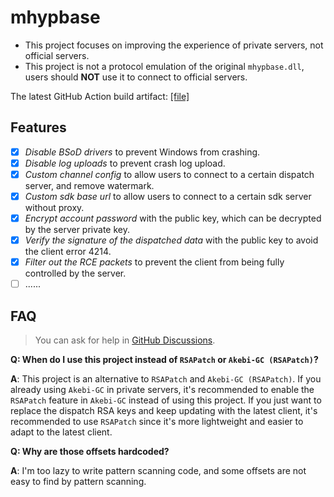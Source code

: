 # mhypbase

- This project focuses on improving the experience of private servers, not official servers.
- This project is not a protocol emulation of the original `mhypbase.dll`, users should **NOT** use it to connect to official servers.

The latest GitHub Action build artifact: [[file]](https://nightly.link/Jx2f/mhypbase/workflows/msbuild/main/mhypbase-latest.zip)

## Features

- [x] _Disable BSoD drivers_ to prevent Windows from crashing.
- [x] _Disable log uploads_ to prevent crash log upload.
- [x] _Custom channel config_ to allow users to connect to a certain dispatch server, and remove watermark.
- [x] _Custom sdk base url_ to allow users to connect to a certain sdk server without proxy.
- [x] _Encrypt account password_ with the public key, which can be decrypted by the server private key.
- [x] _Verify the signature of the dispatched data_ with the public key to avoid the client error 4214.
- [x] _Filter out the RCE packets_ to prevent the client from being fully controlled by the server.
- [ ] ......

## FAQ

> You can ask for help in [GitHub Discussions](https://github.com/Jx2f/mhypbase/discussions).

**Q: When do I use this project instead of `RSAPatch` or `Akebi-GC (RSAPatch)`?**

**A**: This project is an alternative to `RSAPatch` and `Akebi-GC (RSAPatch)`. If you already using `Akebi-GC` in private servers, it's recommended to enable the `RSAPatch` feature in `Akebi-GC` instead of using this project. If you just want to replace the dispatch RSA keys and keep updating with the latest client, it's recommended to use `RSAPatch` since it's more lightweight and easier to adapt to the latest client.

**Q: Why are those offsets hardcoded?**

**A**: I'm too lazy to write pattern scanning code, and some offsets are not easy to find by pattern scanning.
